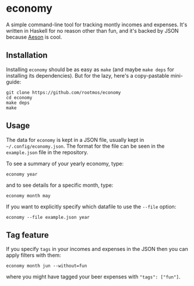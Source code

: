 economy
=======

A simple command-line tool for tracking montly incomes and expenses.
It's written in Haskell for no reason other than fun, and it's backed by JSON because [Aeson](https://github.com/bos/aeson) is cool.

Installation
------------
Installing `economy` should be as easy as `make` (and maybe `make deps` for installing its dependencies).
But for the lazy, here's a copy-pastable mini-guide:
```
git clone https://github.com/rootmos/economy
cd economy
make deps
make
```

Usage
-----
The data for `economy` is kept in a JSON file, usually kept in `~/.config/economy.json`.
The format for the file can be seen in the `example.json` file in the repository.

To see a summary of your yearly economy, type:
```
economy year
```
and to see details for a specific month, type:
```
economy month may
```

If you want to explicitly specify which datafile to use the `--file` option:
```
economy --file example.json year
```

Tag feature
---
If you specify `tags` in your incomes and expenses in the JSON then you can apply filters with them:
```
economy month jun --without=fun
```
where you might have tagged your beer expenses with `"tags": ["fun"]`.

